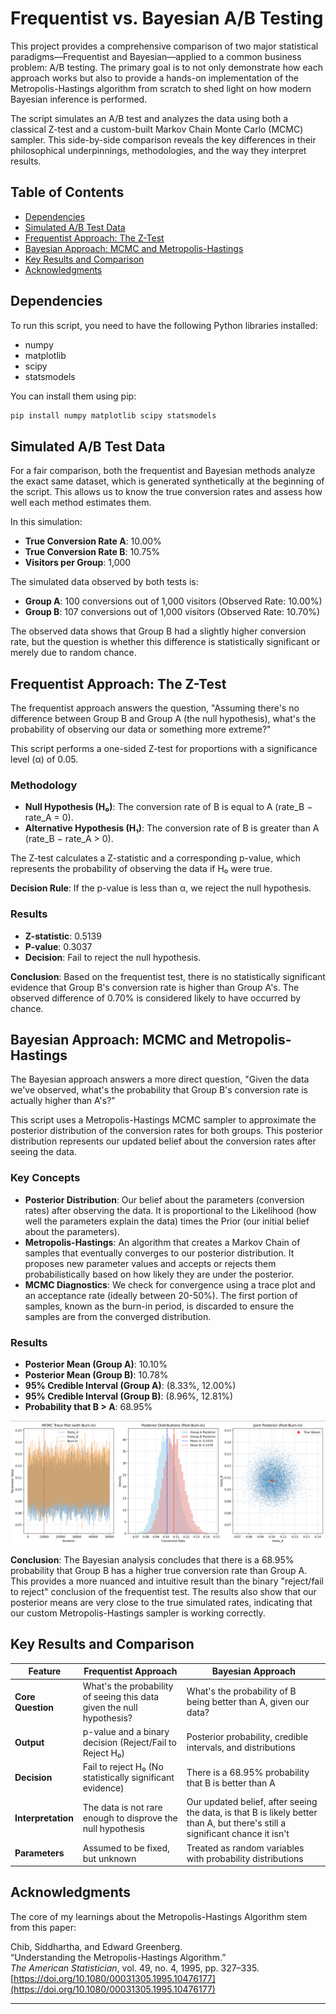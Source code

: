 # Frequentist vs. Bayesian A/B Testing

This project provides a comprehensive comparison of two major statistical paradigms—Frequentist and Bayesian—applied to a common business problem: A/B testing. The primary goal is to not only demonstrate how each approach works but also to provide a hands-on implementation of the Metropolis-Hastings algorithm from scratch to shed light on how modern Bayesian inference is performed.

The script simulates an A/B test and analyzes the data using both a classical Z-test and a custom-built Markov Chain Monte Carlo (MCMC) sampler. This side-by-side comparison reveals the key differences in their philosophical underpinnings, methodologies, and the way they interpret results.

## Table of Contents

- [Dependencies](#dependencies)
- [Simulated A/B Test Data](#simulated-ab-test-data)
- [Frequentist Approach: The Z-Test](#frequentist-approach-the-z-test)
- [Bayesian Approach: MCMC and Metropolis-Hastings](#bayesian-approach-mcmc-and-metropolis-hastings)
- [Key Results and Comparison](#key-results-and-comparison)
- [Acknowledgments](#acknowledgments)

## Dependencies

To run this script, you need to have the following Python libraries installed:

- numpy
- matplotlib
- scipy
- statsmodels

You can install them using pip:

```bash
pip install numpy matplotlib scipy statsmodels
```

## Simulated A/B Test Data

For a fair comparison, both the frequentist and Bayesian methods analyze the exact same dataset, which is generated synthetically at the beginning of the script. This allows us to know the true conversion rates and assess how well each method estimates them.

In this simulation:

- **True Conversion Rate A**: 10.00%
- **True Conversion Rate B**: 10.75%
- **Visitors per Group**: 1,000

The simulated data observed by both tests is:

- **Group A**: 100 conversions out of 1,000 visitors (Observed Rate: 10.00%)
- **Group B**: 107 conversions out of 1,000 visitors (Observed Rate: 10.70%)

The observed data shows that Group B had a slightly higher conversion rate, but the question is whether this difference is statistically significant or merely due to random chance.

## Frequentist Approach: The Z-Test

The frequentist approach answers the question, "Assuming there's no difference between Group B and Group A (the null hypothesis), what's the probability of observing our data or something more extreme?"

This script performs a one-sided Z-test for proportions with a significance level (α) of 0.05.

### Methodology

- **Null Hypothesis (H₀)**: The conversion rate of B is equal to A (rate_B − rate_A = 0).
- **Alternative Hypothesis (H₁)**: The conversion rate of B is greater than A (rate_B − rate_A > 0).

The Z-test calculates a Z-statistic and a corresponding p-value, which represents the probability of observing the data if H₀ were true.

**Decision Rule**: If the p-value is less than α, we reject the null hypothesis.

### Results

- **Z-statistic**: 0.5139
- **P-value**: 0.3037
- **Decision**: Fail to reject the null hypothesis.

**Conclusion**: Based on the frequentist test, there is no statistically significant evidence that Group B's conversion rate is higher than Group A's. The observed difference of 0.70% is considered likely to have occurred by chance.

## Bayesian Approach: MCMC and Metropolis-Hastings

The Bayesian approach answers a more direct question, "Given the data we've observed, what's the probability that Group B's conversion rate is actually higher than A's?"

This script uses a Metropolis-Hastings MCMC sampler to approximate the posterior distribution of the conversion rates for both groups. This posterior distribution represents our updated belief about the conversion rates after seeing the data.

### Key Concepts

- **Posterior Distribution**: Our belief about the parameters (conversion rates) after observing the data. It is proportional to the Likelihood (how well the parameters explain the data) times the Prior (our initial belief about the parameters).
- **Metropolis-Hastings**: An algorithm that creates a Markov Chain of samples that eventually converges to our posterior distribution. It proposes new parameter values and accepts or rejects them probabilistically based on how likely they are under the posterior.
- **MCMC Diagnostics**: We check for convergence using a trace plot and an acceptance rate (ideally between 20-50%). The first portion of samples, known as the burn-in period, is discarded to ensure the samples are from the converged distribution.

### Results

- **Posterior Mean (Group A)**: 10.10%
- **Posterior Mean (Group B)**: 10.78%
- **95% Credible Interval (Group A)**: (8.33%, 12.00%)
- **95% Credible Interval (Group B)**: (8.96%, 12.81%)
- **Probability that B > A**: 68.95%

![Results](Bayesian.png)

**Conclusion**: The Bayesian analysis concludes that there is a 68.95% probability that Group B has a higher true conversion rate than Group A. This provides a more nuanced and intuitive result than the binary "reject/fail to reject" conclusion of the frequentist test. The results also show that our posterior means are very close to the true simulated rates, indicating that our custom Metropolis-Hastings sampler is working correctly.

## Key Results and Comparison

| Feature | Frequentist Approach | Bayesian Approach |
|---------|---------------------|------------------|
| **Core Question** | What's the probability of seeing this data given the null hypothesis? | What's the probability of B being better than A, given our data? |
| **Output** | p-value and a binary decision (Reject/Fail to Reject H₀) | Posterior probability, credible intervals, and distributions |
| **Decision** | Fail to reject H₀ (No statistically significant evidence) | There is a 68.95% probability that B is better than A |
| **Interpretation** | The data is not rare enough to disprove the null hypothesis | Our updated belief, after seeing the data, is that B is likely better than A, but there's still a significant chance it isn't |
| **Parameters** | Assumed to be fixed, but unknown | Treated as random variables with probability distributions |

## Acknowledgments

The core of my learnings about the Metropolis-Hastings Algorithm stem from this paper:

Chib, Siddhartha, and Edward Greenberg.  
“Understanding the Metropolis-Hastings Algorithm.”  
_The American Statistician_, vol. 49, no. 4, 1995, pp. 327–335.  
[https://doi.org/10.1080/00031305.1995.10476177](https://doi.org/10.1080/00031305.1995.10476177)

---
